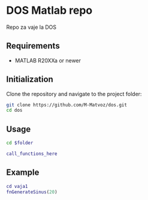 # DOS Matlab repo

Repo za vaje la DOS

## Requirements

- MATLAB R20XXa or newer

## Initialization

Clone the repository and navigate to the project folder:

```bash
git clone https://github.com/M-Matvoz/dos.git
cd dos
```

## Usage

```bash
cd $folder
```

```matlab
call_functions_here
```
## Example

```matlab
cd vaja1
fnGenerateSinus(20)
```
